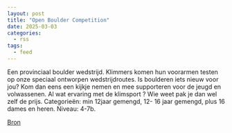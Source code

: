 ```yaml
---
layout: post
title: "Open Boulder Competition"
date: 2025-03-03
categories: 
  - rss
tags: 
  - feed
---
```


<p>Een provinciaal boulder wedstrijd. Klimmers komen hun voorarmen testen op onze speciaal ontworpen wedstrijdroutes. Is boulderen iets nieuw voor jou? Kom dan eens een kijkje nemen en mee supporteren voor de jeugd en volwassenen. Al wat ervaring met de klimsport ? Wie weet pak je dan wel zelf de prijs. Categorie&euml;n: min 12jaar gemengd, 12- 16 jaar gemengd, plus 16 dames en heren. Niveau: 4-7b.</p>
<p><a href="https://www.klimkalender.nl/comp/open-boulder-competition/" rel="noopener noreferrer" target="_blank">Bron</a></p>
